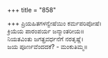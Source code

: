 +++
title = "858"

+++
ಪ್ರಿಯಹಿತಗಳನ್ವೇಷೆಯಿಂ ಕರ್ಮಪರಿಪೋಷೆ।  
ಕ್ರಿಯೆಯ ಪಾರಂಪರ್ಯ ಜನ್ಮಾಂತರೀಯ॥  
ನಿಯತವಿಂತು ಜಗತ್ಪ್ರವರ್ಧನೆಗೆ ನರತೃಷ್ಣೆ।  
ಜಯ ಪೂರ್ಣವೆಂದದಕೆ? - ಮಂಕುತಿಮ್ಮ॥  

